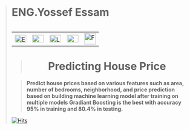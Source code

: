 > # **ENG.Yossef Essam**
> <table alt="Contact Details" align="left">
  <tr>
    <td><a href="mailto:youssefessam1269@gmail.com"><img src="https://github.com/YossefEFM/images/blob/main/Email.png" height="20" width="30" alt="Email"></a></td>
    <td><a href="https://t.me/YossefEFM"><img src="https://github.com/YossefEFM/images/blob/main/Telegram.png" height="20" width="30" alt ="Telegram"> </ing></a></td>
    <td><a href="https://www.linkedin.com/in/yossefessam1408/"><img src="https://raw.githubusercontent.com/rahuldkjain/github-profile-readme-generator/master/src/images/icons/Social/linked-in-alt.svg" height="20" width="30" alt="LinkedIn Badge"/></td>
    <td><a href="https://api.whatsapp.com/send?phone=201068105975"><img src="https://thefuturevirtualassistant.com/wp-content/uploads/2021/08/whatsapp-bubble.gif" height="20" width="30" alt="Whatsapp Badge"/></td>
    <td><a href="https://www.facebook.com/YossefEFM/">
      <img src = "https://user-images.githubusercontent.com/60184582/206710371-5e9ce41c-1842-41d9-bcf5-c938c5e467f1.png" width = "30" hieght= "20" alt="FaceBook"></a></td>
  </tr>
</table>
<br>
<br>
<br>
      
> <h1 align='center'>Predicting House Price</h1>
 
> **Predict house prices based on various features such as area, number of bedrooms, neighborhood, 
and price prediction based on building machine learning model after training on multiple models Gradiant Boosting is the best with accuracy 95% in training and 80.4% in testing.**

[![Hits](https://hits.sh/github.com/YossefEFM/CODING-SAMURAI/tree/b1a86cd42e40acd72f589e3fdd0862dda5eba13d/Predicting%20House%20price.svg?color=070000&labelColor=0a00ff)](https://hits.sh/github.com/YossefEFM/CODING-SAMURAI/tree/b1a86cd42e40acd72f589e3fdd0862dda5eba13d/Predicting%20House%20price/)

